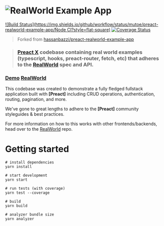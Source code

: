 # ![RealWorld Example App](logo.png)

[![Build Status](https://img.shields.io/github/workflow/status/mutoe/preact-realworld-example-app/Node CI?style=flat-square)](https://github.com/mutoe/preact-realworld-example-app/actions)
[![Coverage Status](https://img.shields.io/coveralls/github/mutoe/preact-realworld-example-app?style=flat-square)](https://coveralls.io/github/mutoe/preact-realworld-example-app?branch=master)

> Forked from [hassanbazzi/preact-realworld-example-app](https://github.com/hassanbazzi/preact-realworld-example-app)

> ### [Preact X](https://github.com/developit/preact) codebase containing real world examples (typescript, hooks, preact-router, fetch, etc) that adheres to the [RealWorld](https://github.com/gothinkster/realworld) spec and API.


### [Demo](https://github.com/gothinkster/realworld) [RealWorld](https://github.com/gothinkster/realworld)


This codebase was created to demonstrate a fully fledged fullstack application built with **[Preact]** including CRUD operations, authentication, routing, pagination, and more.

We've gone to great lengths to adhere to the **[Preact]** community styleguides & best practices.

For more information on how to this works with other frontends/backends, head over to the [RealWorld](https://github.com/gothinkster/realworld) repo.


# Getting started

```shell script
# install dependencies
yarn install

# start development
yarn start

# run tests (with coverage)
yarn test --coverage

# build
yarn build

# analyzer bundle size
yarn analyzer
```
